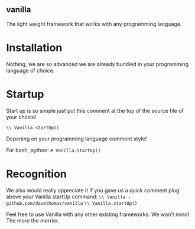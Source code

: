 ## vanilla
The light weight framework that works with any programming language.

# Installation

Nothing, we are so advanced we are already bundled in your programming language of choice.

# Startup

Start up is so simple just put this comment at the top of the source file of your choice!

```\\ Vanilla.startUp()```

Depening on your programming language comment style!

For bash, python:
```# Vanilla.startUp()```

# Recognition

We also would really appreciate it if you gave us a quick comment plug above your Vanilla startUp command:
```\\ Vanilla - github.com/davethomas/vanilla```
```\\ Vanilla.startUp()```

Feel free to use Vanilla with any other existing frameworks. We won't mind! The more the merrier.
